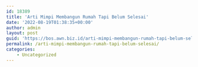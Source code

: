```yaml
---
id: 18389
title: 'Arti Mimpi Membangun Rumah Tapi Belum Selesai'
date: '2022-08-19T01:38:35+00:00'
author: admin
layout: post
guid: 'https://bos.awn.biz.id/arti-mimpi-membangun-rumah-tapi-belum-selesai/'
permalink: /arti-mimpi-membangun-rumah-tapi-belum-selesai/
categories:
    - Uncategorized
---
```


